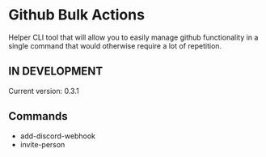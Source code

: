 # Github Bulk Actions

Helper CLI tool that will allow you to easily manage github functionality in a single command that would otherwise require a lot of repetition.

## IN DEVELOPMENT

Current version: 0.3.1

## Commands

- add-discord-webhook
- invite-person
